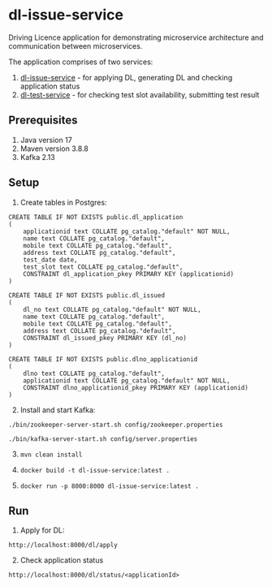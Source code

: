 # dl-issue-service
Driving Licence application for demonstrating microservice architecture and communication between microservices.

The application comprises of two services:
1. [dl-issue-service](https://github.com/ChandniRB/dl-issue-service) - for applying DL, generating DL and checking application status
2. [dl-test-service](https://github.com/ChandniRB/dl-test-service) - for checking test slot availability, submitting test result


## Prerequisites
1. Java version 17
2. Maven version 3.8.8
3. Kafka 2.13

## Setup

1. Create tables in Postgres:
```
CREATE TABLE IF NOT EXISTS public.dl_application
(
    applicationid text COLLATE pg_catalog."default" NOT NULL,
    name text COLLATE pg_catalog."default",
    mobile text COLLATE pg_catalog."default",
    address text COLLATE pg_catalog."default",
    test_date date,
    test_slot text COLLATE pg_catalog."default",
    CONSTRAINT dl_application_pkey PRIMARY KEY (applicationid)
)

```

```
CREATE TABLE IF NOT EXISTS public.dl_issued
(
    dl_no text COLLATE pg_catalog."default" NOT NULL,
    name text COLLATE pg_catalog."default",
    mobile text COLLATE pg_catalog."default",
    address text COLLATE pg_catalog."default",
    CONSTRAINT dl_issued_pkey PRIMARY KEY (dl_no)
)

```

```
CREATE TABLE IF NOT EXISTS public.dlno_applicationid
(
    dlno text COLLATE pg_catalog."default",
    applicationid text COLLATE pg_catalog."default" NOT NULL,
    CONSTRAINT dlno_applicationid_pkey PRIMARY KEY (applicationid)
)

```

2. Install and start Kafka:

```
./bin/zookeeper-server-start.sh config/zookeeper.properties

./bin/kafka-server-start.sh config/server.properties
```


3. `mvn clean install`

4. `docker build -t dl-issue-service:latest .`

5. `docker run -p 8000:8000 dl-issue-service:latest .`

## Run

1. Apply for DL:
```
http://localhost:8000/dl/apply
```

2. Check application status
```
http://localhost:8000/dl/status/<applicationId>
```
